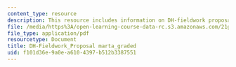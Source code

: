 ```yaml
---
content_type: resource
description: This resource includes information on DH-fieldwork proposal Marta graded.
file: /media/https%3A/open-learning-course-data-rc.s3.amazonaws.com/21g-034-media-education-and-the-marketplace-fall-2005/f101d36e9a0ea6104397b512b3387551_MIT21G_034F05_openzambiama.pdf
file_type: application/pdf
resourcetype: Document
title: DH-Fieldwork_Proposal marta_graded
uid: f101d36e-9a0e-a610-4397-b512b3387551
---
```

